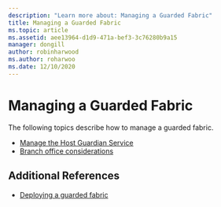 ```yaml
---
description: "Learn more about: Managing a Guarded Fabric"
title: Managing a Guarded Fabric
ms.topic: article
ms.assetid: aee13964-d1d9-471a-bef3-3c76280b9a15
manager: dongill
author: robinharwood
ms.author: roharwoo
ms.date: 12/10/2020
---
```

# Managing a Guarded Fabric

The following topics describe how to manage a guarded fabric.

- [Manage the Host Guardian Service](guarded-fabric-manage-hgs.md)
- [Branch office considerations](guarded-fabric-manage-branch-office.md)

## Additional References

- [Deploying a guarded fabric](guarded-fabric-deploying-hgs-overview.md)
